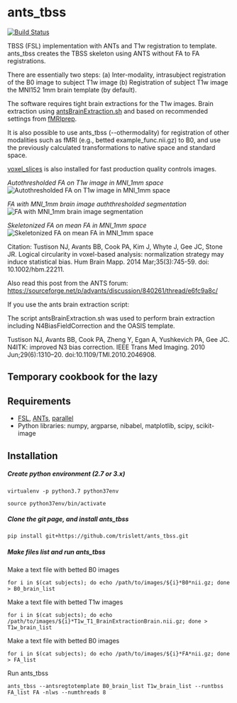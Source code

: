 # ants_tbss
[![Build Status](https://travis-ci.org/trislett/ants_tbss.svg?branch=master)](https://travis-ci.org/trislett/ants_tbss)

TBSS (FSL) implementation with ANTs and T1w registration to template. ants_tbss creates the TBSS skeleton using ANTS without FA to FA registrations.

There are essentially two steps: (a) Inter-modality, intrasubject registration of the B0 image to subject T1w image (b) Registration of subject T1w image the MNI152 1mm brain template (by default). 

The software requires tight brain extractions for the T1w images. Brain extraction using [antsBrainExtraction.sh](https://github.com/ANTsX/ANTs/blob/master/Scripts/antsBrainExtraction.sh) and based on recommended settings from [fMRIprep](https://fmriprep.readthedocs.io/en/latest/workflows.html#brain-extraction-brain-tissue-segmentation-and-spatial-normalization).

It is also possible to use ants_tbss (--othermodality) for registration of other modalities such as fMRI (e.g., betted example_func.nii.gz) to B0, and use the previously calculated transformations to native space and standard space.

[voxel_slices](bin/voxel_slices) is also installed for fast production quality controls images.

_Autothresholded FA on T1w image in MNI_1mm space_
![Autothresholded FA on T1w image in MNI_1mm space](ants_tbss/static/FA_native.gif)


_FA with MNI_1mm brain image auththresholded segmentation_
![FA with MNI_1mm brain image segmentation](ants_tbss/static/FA_meanT1.gif)


_Skeletonized FA on mean FA in MNI_1mm space_
![Skeletonized FA on mean FA in MNI_1mm space](ants_tbss/static/skelFA_stdFA.gif)


Citation:
Tustison NJ, Avants BB, Cook PA, Kim J, Whyte J, Gee JC, Stone JR. Logical circularity in voxel-based analysis: normalization strategy may induce statistical bias. Hum Brain Mapp. 2014 Mar;35(3):745-59. doi: 10.1002/hbm.22211.

Also read this post from the ANTS forum: https://sourceforge.net/p/advants/discussion/840261/thread/e6fc9a8c/

If you use the ants brain extraction script:

The script antsBrainExtraction.sh was used to perform brain extraction including N4BiasFieldCorrection and the OASIS template.

Tustison NJ, Avants BB, Cook PA, Zheng Y, Egan A, Yushkevich PA, Gee JC. N4ITK: improved N3 bias correction. IEEE Trans Med Imaging. 2010 Jun;29(6):1310–20. doi:10.1109/TMI.2010.2046908. 

## Temporary cookbook for the lazy

## Requirements
* [FSL](https://fsl.fmrib.ox.ac.uk/fsl/fslwiki/), [ANTs](http://stnava.github.io/ANTs/), [parallel](https://www.gnu.org/software/parallel/)
* Python libraries: numpy, argparse, nibabel, matplotlib, scipy, scikit-image

## Installation

##### Create python environment (2.7 or 3.x)

```virtualenv -p python3.7 python37env```

```source python37env/bin/activate```

##### Clone the git page, and install ants_tbss

```pip install git+https://github.com/trislett/ants_tbss.git```

##### Make files list and run ants_tbss

Make a text file with betted B0 images

```for i in $(cat subjects); do echo /path/to/images/${i}*B0*nii.gz; done > B0_brain_list```

Make a text file with betted T1w images

```for i in $(cat subjects); do echo /path/to/images/${i}*T1w_T1_BrainExtractionBrain.nii.gz; done > T1w_brain_list```

Make a text file with betted B0 images

```for i in $(cat subjects); do echo /path/to/images/${i}*FA*nii.gz; done > FA_list```

Run ants_tbss

```ants_tbss --antsregtotemplate B0_brain_list T1w_brain_list --runtbss FA_list FA -nlws --numthreads 8```
